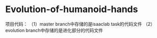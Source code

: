 # Evolution-of-humanoid-hands
项目代码：
（1）master branch中存储的是isaaclab task的代码文件
（2）evolution branch中存储的是进化部分的代码文件
